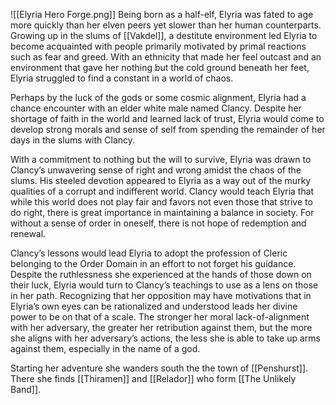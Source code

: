 ![[Elyria Hero Forge.png]]
Being born as a half-elf, Elyria was fated to age more quickly than her elven peers yet slower than her human counterparts. Growing up in the slums of [[Vakdel]]‌, a destitute environment led Elyria to become acquainted with people primarily motivated by primal reactions such as fear and greed. With an ethnicity that made her feel outcast and an environment that gave her nothing but the cold ground beneath her feet, Elyria struggled to find a constant in a world of chaos.

Perhaps by the luck of the gods or some cosmic alignment, Elyria had a chance encounter with an elder white male named Clancy. Despite her shortage of faith in the world and learned lack of trust, Elyria would come to develop strong morals and sense of self from spending the remainder of her days in the slums with Clancy.

With a commitment to nothing but the will to survive, Elyria was drawn to Clancy’s unwavering sense of right and wrong amidst the chaos of the slums. His steeled devotion appeared to Elyria as a way out of the murky qualities of a corrupt and indifferent world. Clancy would teach Elyria that while this world does not play fair and favors not even those that strive to do right, there is great importance in maintaining a balance in society. For without a sense of order in oneself, there is not hope of redemption and renewal.

Clancy’s lessons would lead Elyria to adopt the profession of Cleric belonging to the Order Domain in an effort to not forget his guidance. Despite the ruthlessness she experienced at the hands of those down on their luck, Elyria would turn to Clancy’s teachings to use as a lens on those in her path. Recognizing that her opposition may have motivations that in Elyria’s own eyes can be rationalized and understood leads her divine power to be on that of a scale. The stronger her moral lack-of-alignment with her adversary, the greater her retribution against them, but the more she aligns with her adversary’s actions, the less she is able to take up arms against them, especially in the name of a god.

Starting her adventure she wanders south the the town of [[Penshurst]]. There she finds [[Thiramen]] and [[Relador]] who form [[The Unlikely Band]].